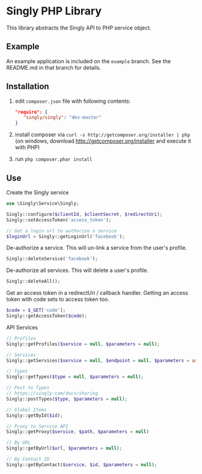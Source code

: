 Singly PHP Library
===============================
This library abstracts the Singly API to PHP service object.  

Example 
-------
An example application is included on the ```example``` branch.  See the README.md in that branch for details.

Installation
------------
  1. edit `composer.json` file with following contents:

     ```json
     "require": {
        "singly/singly": "dev-master"
     }
     ```
  2. install composer via `curl -s http://getcomposer.org/installer | php` (on windows, download
     http://getcomposer.org/installer and execute it with PHP)
  3. run `php composer.phar install`

Use
---
Create the Singly service
```php
use \Singly\Service\Singly;

Singly::configure($clientId, $clientSecret, $redirectUri);
Singly::setAccessToken('access_token');

// Get a login url to authorize a service
$loginUrl = Singly::getLoginUrl('facebook');
```

De-authorize a service.  This will un-link a service from the user's profile.
```php
Singly::deleteService('facebook');
```

De-authorize all services.  This will delete a user's profile.
```php
Singly::deleteAll();
```

Get an access token in a redirectUri / callback handler.
Getting an access token with code sets to access token too.
```php
$code = $_GET['code'];
Singly::getAccessToken($code);
```

API Services
```php
// Profiles
Singly::getProfiles($service = null, $parameters = null);

// Services
Singly::getServices($service = null, $endpoint = null, $parameters = array());

// Types
Singly::getTypes($type = null, $parameters = null);

// Post to Types
// https://singly.com/docs/sharing
Singly::postTypes($type, $parameters = null);

// Global Items
Singly::getById($id);

// Proxy to Service API
Singly::getProxy($service, $path, $parameters = null)

// By URL
Singly::getByUrl($url, $parameters = null);

// By Contact ID
Singly::getByContact($service, $id, $parameters = null);
```
